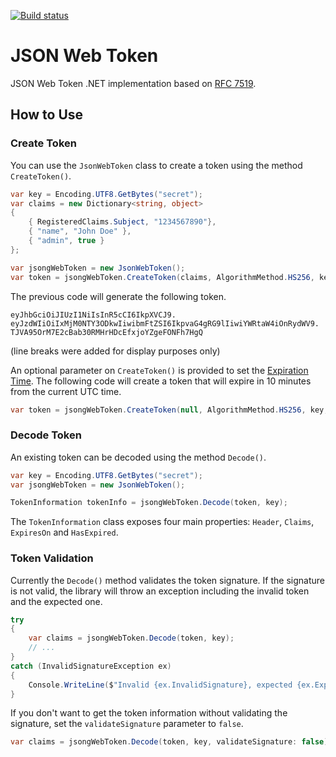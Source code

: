 [![Build status](https://ci.appveyor.com/api/projects/status/o9gplvau6o6582wj/branch/master?svg=true)](https://ci.appveyor.com/project/vmrocha/jwt/branch/master)

# JSON Web Token

JSON Web Token .NET implementation based on [RFC 7519](https://tools.ietf.org/html/rfc7519).

## How to Use

### Create Token

You can use the `JsonWebToken` class to create a token using the method `CreateToken()`.

```cs
var key = Encoding.UTF8.GetBytes("secret");
var claims = new Dictionary<string, object>
{
    { RegisteredClaims.Subject, "1234567890"},
    { "name", "John Doe" },
    { "admin", true }
};

var jsongWebToken = new JsonWebToken();
var token = jsongWebToken.CreateToken(claims, AlgorithmMethod.HS256, key);
```

The previous code will generate the following token.

```
eyJhbGciOiJIUzI1NiIsInR5cCI6IkpXVCJ9.
eyJzdWIiOiIxMjM0NTY3ODkwIiwibmFtZSI6IkpvaG4gRG9lIiwiYWRtaW4iOnRydWV9.
TJVA95OrM7E2cBab30RMHrHDcEfxjoYZgeFONFh7HgQ
```
(line breaks were added for display purposes only)

An optional parameter on `CreateToken()` is provided to set the [Expiration Time](https://tools.ietf.org/html/rfc7519#section-4.1.4). The following code will create a token that will expire in 10 minutes from the current UTC time.

```cs
var token = jsongWebToken.CreateToken(null, AlgorithmMethod.HS256, key, DateTime.UtcNow.AddMinutes(10));
```

### Decode Token

An existing token can be decoded using the method `Decode()`.

```cs
var key = Encoding.UTF8.GetBytes("secret");
var jsongWebToken = new JsonWebToken();

TokenInformation tokenInfo = jsongWebToken.Decode(token, key);
```

The `TokenInformation` class exposes four main properties: `Header`, `Claims`, `ExpiresOn` and `HasExpired`.

### Token Validation

Currently the `Decode()` method validates the token signature. If the signature is not valid, the library will throw an exception including the invalid token and the expected one.

```cs
try
{
    var claims = jsongWebToken.Decode(token, key);
    // ...
}
catch (InvalidSignatureException ex)
{
    Console.WriteLine($"Invalid {ex.InvalidSignature}, expected {ex.ExpectedSignature}.");
}
```

If you don't want to get the token information without validating the signature, set the `validateSignature` parameter to `false`.

```cs
var claims = jsongWebToken.Decode(token, key, validateSignature: false);
```
